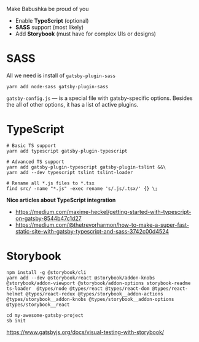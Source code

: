 Make Babushka be proud of you

+ Enable **TypeScript** (optional)
+ **SASS** support (most likely)
+ Add **Storybook** (must have for complex UIs or designs)


# SASS
All we need is install of `gatsby-plugin-sass`
```
yarn add node-sass gatsby-plugin-sass
```

`gatsby-config.js` — is a special file with gatsby-specific options. Besides the all of other options, it has a list of active plugins.


# TypeScript

```
# Basic TS support
yarn add typescript gatsby-plugin-typescript

# Advanced TS support
yarn add gatsby-plugin-typescript gatsby-plugin-tslint &&\
yarn add --dev typescript tslint tslint-loader

# Rename all *.js files to *.tsx
find src/ -name "*.js" -exec rename 's/.js/.tsx/' {} \;
```

**Nice articles about TypeScript integration**
+ https://medium.com/maxime-heckel/getting-started-with-typescript-on-gatsby-8544b47c1d27
+ https://medium.com/@thetrevorharmon/how-to-make-a-super-fast-static-site-with-gatsby-typescript-and-sass-3742c00d4524


# Storybook

```
npm install -g @storybook/cli
yarn add --dev @storybook/react @storybook/addon-knobs @storybook/addon-viewport @storybook/addon-options storybook-readme ts-loader  @types/node @types/react @types/react-dom @types/react-helmet @types/react-redux @types/storybook__addon-actions @types/storybook__addon-knobs @types/storybook__addon-options @types/storybook__react

cd my-awesome-gatsby-project
sb init

```

https://www.gatsbyjs.org/docs/visual-testing-with-storybook/
  


